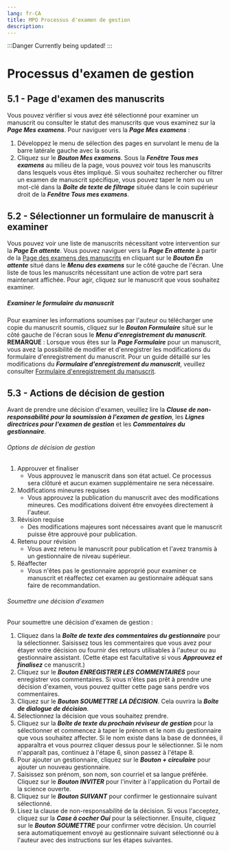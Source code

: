 ```yaml
---
lang: fr-CA
title: MPO Processus d'examen de gestion
description:
---
```

:::Danger
Currently being updated!
:::
# Processus d'examen de gestion

## 5.1 - Page d'examen des manuscrits

Vous pouvez vérifier si vous avez été sélectionné pour examiner un manuscrit ou consulter le statut des manuscrits que vous examinez sur la ***Page Mes examens***. Pour naviguer vers la ***Page Mes examens*** :
1. Développez le menu de sélection des pages en survolant le menu de la barre latérale gauche avec la souris.
2. Cliquez sur le ***Bouton Mes examens***.
Sous la ***Fenêtre Tous mes examens*** au milieu de la page, vous pouvez voir tous les manuscrits dans lesquels vous êtes impliqué. Si vous souhaitez rechercher ou filtrer un examen de manuscrit spécifique, vous pouvez taper le nom ou un mot-clé dans la ***Boîte de texte de filtrage*** située dans le coin supérieur droit de la ***Fenêtre Tous mes examens***.

## 5.2 - Sélectionner un formulaire de manuscrit à examiner

Vous pouvez voir une liste de manuscrits nécessitant votre intervention sur la ***Page En attente***. Vous pouvez naviguer vers la ***Page En attente*** à partir de la [Page des examens des manuscrits](#_5-1-page-dexamen-des-manuscrits) en cliquant sur le ***Bouton En attente*** situé dans le ***Menu des examens*** sur le côté gauche de l'écran. Une liste de tous les manuscrits nécessitant une action de votre part sera maintenant affichée. Pour agir, cliquez sur le manuscrit que vous souhaitez examiner.

##### Examiner le formulaire du manuscrit

Pour examiner les informations soumises par l'auteur ou télécharger une copie du manuscrit soumis, cliquez sur le ***Bouton Formulaire*** situé sur le côté gauche de l'écran sous le ***Menu d'enregistrement du manuscrit***.
**REMARQUE** : Lorsque vous êtes sur la ***Page Formulaire*** pour un manuscrit, vous avez la possibilité de modifier et d'enregistrer les modifications du formulaire d'enregistrement du manuscrit. Pour un guide détaillé sur les modifications du ***Formulaire d'enregistrement du manuscrit***, veuillez consulter [Formulaire d'enregistrement du manuscrit](/fr/guide/manuscript-record-form).

## 5.3 - Actions de décision de gestion

Avant de prendre une décision d'examen, veuillez lire la ***Clause de non-responsabilité pour la soumission à l'examen de gestion***, les ***Lignes directrices pour l'examen de gestion*** et les ***Commentaires du gestionnaire***.

###### Options de décision de gestion

1. Approuver et finaliser
    - Vous approuvez le manuscrit dans son état actuel. Ce processus sera clôturé et aucun examen supplémentaire ne sera nécessaire.
2. Modifications mineures requises
    - Vous approuvez la publication du manuscrit avec des modifications mineures. Ces modifications doivent être envoyées directement à l'auteur.
3. Révision requise
    - Des modifications majeures sont nécessaires avant que le manuscrit puisse être approuvé pour publication.
4. Retenu pour révision
    - Vous avez retenu le manuscrit pour publication et l'avez transmis à un gestionnaire de niveau supérieur.
5. Réaffecter
    - Vous n'êtes pas le gestionnaire approprié pour examiner ce manuscrit et réaffectez cet examen au gestionnaire adéquat sans faire de recommandation.

###### Soumettre une décision d'examen

Pour soumettre une décision d'examen de gestion :
1. Cliquez dans la ***Boîte de texte des commentaires du gestionnaire*** pour la sélectionner. Saisissez tous les commentaires que vous avez pour étayer votre décision ou fournir des retours utilisables à l'auteur ou au gestionnaire assistant. (Cette étape est facultative si vous ***Approuvez et finalisez*** ce manuscrit.)
2. Cliquez sur le ***Bouton ENREGISTRER LES COMMENTAIRES*** pour enregistrer vos commentaires. Si vous n'êtes pas prêt à prendre une décision d'examen, vous pouvez quitter cette page sans perdre vos commentaires.
3. Cliquez sur le ***Bouton SOUMETTRE LA DÉCISION***. Cela ouvrira la ***Boîte de dialogue de décision***.
4. Sélectionnez la décision que vous souhaitez prendre.
5. Cliquez sur la ***Boîte de texte du prochain réviseur de gestion*** pour la sélectionner et commencez à taper le prénom et le nom du gestionnaire que vous souhaitez affecter. Si le nom existe dans la base de données, il apparaîtra et vous pourrez cliquer dessus pour le sélectionner. Si le nom n'apparaît pas, continuez à l'étape 6, sinon passez à l'étape 8.
6. Pour ajouter un gestionnaire, cliquez sur le ***Bouton + circulaire*** pour ajouter un nouveau gestionnaire.
7. Saisissez son prénom, son nom, son courriel et sa langue préférée. Cliquez sur le ***Bouton INVITER*** pour l'inviter à l'application du Portail de la science ouverte.
8. Cliquez sur le ***Bouton SUIVANT*** pour confirmer le gestionnaire suivant sélectionné.
9. Lisez la clause de non-responsabilité de la décision. Si vous l'acceptez, cliquez sur la ***Case à cocher Oui*** pour la sélectionner. Ensuite, cliquez sur le ***Bouton SOUMETTRE*** pour confirmer votre décision.
Un courriel sera automatiquement envoyé au gestionnaire suivant sélectionné ou à l'auteur avec des instructions sur les étapes suivantes.
